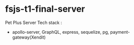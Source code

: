 # fsjs-t1-final-server
Pet Plus Server
Tech stack :
  - apollo-server, GraphQL, express, sequelize, pg, payment-gateway(Xendit)